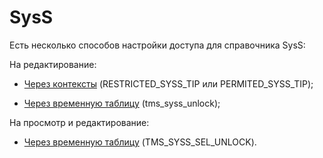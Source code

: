 # SysS

Есть несколько способов настройки доступа для справочника SysS:

На редактирование:

 - [Через контексты](https://bsoft.gitbook.io/wiki/razrabotka/konfigurator/spravochniki/syss/cherez-konteksty) \(RESTRICTED\_SYSS\_TIP или PERMITED\_SYSS\_TIP\);

 - [Через временную таблицу](https://bsoft.gitbook.io/wiki/razrabotka/konfigurator/spravochniki/syss/cherez-vremennuyu-tablicu-tms_syss_unlock) \(tms\_syss\_unlock\);

На просмотр и редактирование:

- [Через временную таблицу](https://bsoft.gitbook.io/wiki/razrabotka/konfigurator/spravochniki/syss/cherez-vremennuyu-tablicu-tms_syss_sel_unlock) \(TMS\_SYSS\_SEL\_UNLOCK\).


